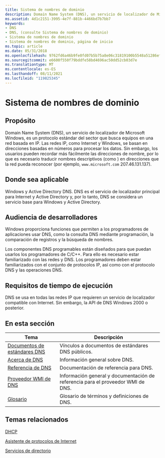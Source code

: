 ```yaml
---
title: Sistema de nombres de dominio
description: Domain Name System (DNS), un servicio de localizador de Microsoft Windows, es un protocolo estándar del sector que busca equipos en una red basada en IP.
ms.assetid: 4d1c2151-3995-4e7f-881b-4466bd7b7bb7
keywords:
- DNS
- DNS, (consulte Sistema de nombres de dominio)
- Sistema de nombres de dominio
- Sistema de nombres de dominio, página de inicio
ms.topic: article
ms.date: 05/31/2018
ms.openlocfilehash: 9762fd6a46b9fe0fd07b5b75a8e06c31819100b5548a51286ef753cf43447888
ms.sourcegitcommit: e6600f550f79bddfe58bd4696ac50dd52cb03d7e
ms.translationtype: MT
ms.contentlocale: es-ES
ms.lasthandoff: 08/11/2021
ms.locfileid: "119825345"
---
```

# <a name="domain-name-system"></a>Sistema de nombres de dominio

## <a name="purpose"></a>Propósito

Domain Name System (DNS), un servicio de localizador de Microsoft Windows, es un protocolo estándar del sector que busca equipos en una red basada en IP. Las redes IP, como Internet y Windows, se basan en direcciones basadas en números para procesar los datos. Sin embargo, los usuarios pueden recordar más fácilmente las direcciones de nombre, por lo que es necesario traducir nombres descriptivos (como ) en direcciones que la red pueda reconocer (por ejemplo, `www.microsoft.com` 207.46.131.137).

## <a name="where-applicable"></a>Donde sea aplicable

Windows y Active Directory DNS. DNS es el servicio de localizador principal para Internet y Active Directory y, por lo tanto, DNS se considera un servicio base para Windows y Active Directory.

## <a name="developer-audience"></a>Audiencia de desarrolladores

Windows proporciona funciones que permiten a los programadores de aplicaciones usar DNS, como la consulta DNS mediante programación, la comparación de registros y la búsqueda de nombres.

Los componentes DNS programables están diseñados para que puedan usarlos los programadores de C/C++. Para ello es necesario estar familiarizado con las redes y DNS. Los programadores deben estar familiarizados con el conjunto de protocolos IP, así como con el protocolo DNS y las operaciones DNS.

## <a name="run-time-requirements"></a>Requisitos de tiempo de ejecución

DNS se usa en todas las redes IP que requieren un servicio de localizador compatible con Internet. Sin embargo, la API de DNS Windows 2000 o posterior.

## <a name="in-this-section"></a>En esta sección



| Tema                                                             | Descripción                                                                          |
|-------------------------------------------------------------------|--------------------------------------------------------------------------------------|
| [Documentos de estándares DNS](dns-standards-documents.md)<br/> | Vínculos a documentos de estándares DNS públicos.<br/>                                  |
| [Acerca de DNS](about-dns.md)<br/>                             | Información general sobre DNS.<br/>                                            |
| [Referencia de DNS](dns-reference.md)<br/>                     | Documentación de referencia para DNS.<br/>                                          |
| [Proveedor WMI de DNS](dns-wmi-provider.md)<br/>               | Información general y documentación de referencia para el proveedor WMI de DNS.<br/> |
| [Glosario](glossary-gly.md)<br/>                           | Glosario de términos y definiciones de DNS.<br/>                                    |



 

## <a name="related-topics"></a>Temas relacionados

<dl> <dt>

[DHCP](/previous-versions/windows/desktop/dhcp/dhcp-start-page)
</dt> <dt>

[Asistente de protocolos de Internet](/windows/desktop/IpHlp/ip-helper-start-page)
</dt> <dt>

[Servicios de directorio](https://msdn.microsoft.com/library/Dd425378(v=VS.85).aspx)
</dt> </dl>

 

